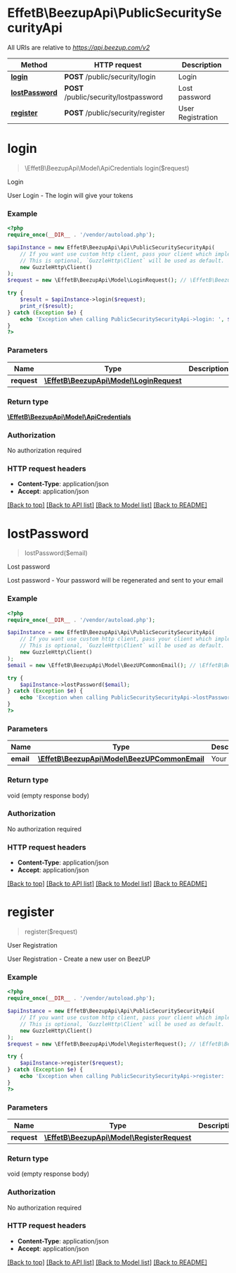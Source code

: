 # EffetB\BeezupApi\PublicSecuritySecurityApi

All URIs are relative to *https://api.beezup.com/v2*

Method | HTTP request | Description
------------- | ------------- | -------------
[**login**](PublicSecuritySecurityApi.md#login) | **POST** /public/security/login | Login
[**lostPassword**](PublicSecuritySecurityApi.md#lostPassword) | **POST** /public/security/lostpassword | Lost password
[**register**](PublicSecuritySecurityApi.md#register) | **POST** /public/security/register | User Registration


# **login**
> \EffetB\BeezupApi\Model\ApiCredentials login($request)

Login

User Login - The login will give your tokens

### Example
```php
<?php
require_once(__DIR__ . '/vendor/autoload.php');

$apiInstance = new EffetB\BeezupApi\Api\PublicSecuritySecurityApi(
    // If you want use custom http client, pass your client which implements `GuzzleHttp\ClientInterface`.
    // This is optional, `GuzzleHttp\Client` will be used as default.
    new GuzzleHttp\Client()
);
$request = new \EffetB\BeezupApi\Model\LoginRequest(); // \EffetB\BeezupApi\Model\LoginRequest | 

try {
    $result = $apiInstance->login($request);
    print_r($result);
} catch (Exception $e) {
    echo 'Exception when calling PublicSecuritySecurityApi->login: ', $e->getMessage(), PHP_EOL;
}
?>
```

### Parameters

Name | Type | Description  | Notes
------------- | ------------- | ------------- | -------------
 **request** | [**\EffetB\BeezupApi\Model\LoginRequest**](../Model/LoginRequest.md)|  |

### Return type

[**\EffetB\BeezupApi\Model\ApiCredentials**](../Model/ApiCredentials.md)

### Authorization

No authorization required

### HTTP request headers

 - **Content-Type**: application/json
 - **Accept**: application/json

[[Back to top]](#) [[Back to API list]](../../README.md#documentation-for-api-endpoints) [[Back to Model list]](../../README.md#documentation-for-models) [[Back to README]](../../README.md)

# **lostPassword**
> lostPassword($email)

Lost password

Lost password - Your password will be regenerated and sent to your email

### Example
```php
<?php
require_once(__DIR__ . '/vendor/autoload.php');

$apiInstance = new EffetB\BeezupApi\Api\PublicSecuritySecurityApi(
    // If you want use custom http client, pass your client which implements `GuzzleHttp\ClientInterface`.
    // This is optional, `GuzzleHttp\Client` will be used as default.
    new GuzzleHttp\Client()
);
$email = new \EffetB\BeezupApi\Model\BeezUPCommonEmail(); // \EffetB\BeezupApi\Model\BeezUPCommonEmail | Your email

try {
    $apiInstance->lostPassword($email);
} catch (Exception $e) {
    echo 'Exception when calling PublicSecuritySecurityApi->lostPassword: ', $e->getMessage(), PHP_EOL;
}
?>
```

### Parameters

Name | Type | Description  | Notes
------------- | ------------- | ------------- | -------------
 **email** | [**\EffetB\BeezupApi\Model\BeezUPCommonEmail**](../Model/BeezUPCommonEmail.md)| Your email |

### Return type

void (empty response body)

### Authorization

No authorization required

### HTTP request headers

 - **Content-Type**: application/json
 - **Accept**: application/json

[[Back to top]](#) [[Back to API list]](../../README.md#documentation-for-api-endpoints) [[Back to Model list]](../../README.md#documentation-for-models) [[Back to README]](../../README.md)

# **register**
> register($request)

User Registration

User Registration - Create a new user on BeezUP

### Example
```php
<?php
require_once(__DIR__ . '/vendor/autoload.php');

$apiInstance = new EffetB\BeezupApi\Api\PublicSecuritySecurityApi(
    // If you want use custom http client, pass your client which implements `GuzzleHttp\ClientInterface`.
    // This is optional, `GuzzleHttp\Client` will be used as default.
    new GuzzleHttp\Client()
);
$request = new \EffetB\BeezupApi\Model\RegisterRequest(); // \EffetB\BeezupApi\Model\RegisterRequest | 

try {
    $apiInstance->register($request);
} catch (Exception $e) {
    echo 'Exception when calling PublicSecuritySecurityApi->register: ', $e->getMessage(), PHP_EOL;
}
?>
```

### Parameters

Name | Type | Description  | Notes
------------- | ------------- | ------------- | -------------
 **request** | [**\EffetB\BeezupApi\Model\RegisterRequest**](../Model/RegisterRequest.md)|  |

### Return type

void (empty response body)

### Authorization

No authorization required

### HTTP request headers

 - **Content-Type**: application/json
 - **Accept**: application/json

[[Back to top]](#) [[Back to API list]](../../README.md#documentation-for-api-endpoints) [[Back to Model list]](../../README.md#documentation-for-models) [[Back to README]](../../README.md)

